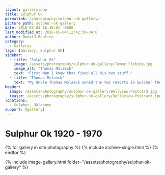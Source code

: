 ```yaml
---
layout: galleryloop
title: Sulphur Ok
permalink: /photography/sulphur-ok-gallery/
picture_path: sulphur-ok-gallery
date: 2018-05-03 16:18:01 -0600
last_modified_at: 2018-05-04T12:42:38-04:0
author: Donald Boulton
category:
  - Gallerys
tags: [Gallery, Sulphur Ok] 
sidebar:
  - title: "Sulphur Ok"
    image: /assets/photography/sulphur-ok-gallery/Tommy Fishing.jpg
    image_alt: "Thomas Molaeck"
    text: "First Man I knew that fixed all his own stuff."
  - title: "Thomas Molaeck"
    text: "My Uncle Thomas Molaeck owned the two resorts in Sulphur the Vendome and Belview. Spent every summer helping with the pools and resorts started painting the pools with white wash when I was 3. First Man I knew that fixed all his own stuff. If you own it you better be able to fix it!"
header:
  image: /assets/photography/sulphur-ok-gallery/Bellview-Postcard.jpg
  teaser: /assets/photography/sulphur-ok-gallery/Belleview-Postcard.jpg
locations:
  - Sulphur, Oklahoma
support: [gallery]
---
```

# Sulphur Ok 1920 - 1970

{% for gallery in site.photography %}
  {% include archive-single.html %}
{% endfor %}

{% include image-gallery.html folder="/assets/photography/sulphur-ok-gallery" %}